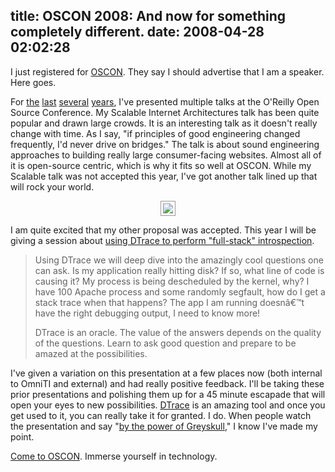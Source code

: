 title: OSCON 2008: And now for something completely different.
date: 2008-04-28 02:02:28
---

<p>I just registered for <a href="http://en.oreilly.com/oscon2008/public/content/home">OSCON</a>.  They say I should advertise that I am a speaker.  Here goes.</p>  <p>For <a href="http://blogs.oreilly.com/digitalmedia/2005/08/oscon-day-0-scalable-internet.html">the</a> <a href="http://conferences.oreillynet.com/cs/os2005/view/e_sess/6412">last</a> <a href="http://conferences.oreillynet.com/cs/os2006/view/e_spkr/1788">several</a> <a href="http://conferences.oreillynet.com/cs/os2007/view/e_sess/12458">years</a>, I've presented multiple talks at the O'Reilly Open Source Conference.  My Scalable Internet Architectures talk has been quite popular and drawn large crowds.  It is an interesting talk as it doesn't really change with time.  As I say, "if principles of good engineering changed frequently, I'd never drive on bridges."  The talk is about sound engineering approaches to building really large consumer-facing websites.  Almost all of it is open-source centric, which is why it fits so well at OSCON.  While my Scalable talk was not accepted this year, I've got another talk lined up that will rock your world.</p>  <p style="text-align: center"><a href="http://en.oreilly.com/oscon2008/public/content/home"><img src="http://conferences.oreillynet.com/banners/oscon/speaker/oscon2008_banner_speaker_210x60.gif" style="padding: 3px; border: 1px solid #999;" border=0></a> <p>  <p>I am quite excited that my other proposal was accepted.  This year I will be giving  a session about <a href="http://en.oreilly.com/oscon2008/public/schedule/detail/2903">using DTrace to perform "full-stack" introspection</a>.</p>  <blockquote> <p>Using DTrace we will deep dive into the amazingly cool questions one can ask. Is my application really hitting disk? If so, what line of code is causing it? My process is being descheduled by the kernel, why? I have 100 Apache process and some randomly segfault, how do I get a stack trace when that happens? The app I am running doesnâ€™t have the right debugging output, I need to know more!</p> <p style="margin-top: 1em">DTrace is an oracle. The value of the answers depends on the quality of the questions. Learn to ask good question and prepare to be amazed at the possibilities.</p> </blockquote>  <p>I've given a variation on this presentation at a few places now (both internal to OmniTI and external) and had really positive feedback.  I'll be taking these prior presentations and polishing them up for a 45 minute escapade that will open your eyes to new possibilities.  <a href="http://opensolaris.org/os/community/dtrace/">DTrace</a> is an amazing tool and once you get used to it, you can really take it for granted.  I do.  When people watch the presentation and say "<a href="http://www.imdb.com/title/tt0425112/">by the power of Greyskull</a>," I know I've made my point.</p>  <p><a href="http://en.oreilly.com/oscon2008/public/content/home">Come to OSCON</a>.  Immerse yourself in technology.</p>
